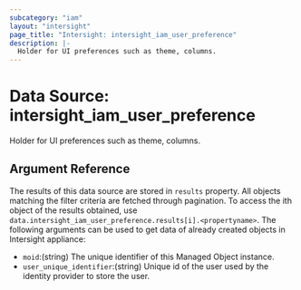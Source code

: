 ```yaml
---
subcategory: "iam"
layout: "intersight"
page_title: "Intersight: intersight_iam_user_preference"
description: |-
  Holder for UI preferences such as theme, columns.
---
```


# Data Source: intersight_iam_user_preference
Holder for UI preferences such as theme, columns.
## Argument Reference
The results of this data source are stored in `results` property.
All objects matching the filter criteria are fetched through pagination.
To access the ith object of the results obtained, use `data.intersight_iam_user_preference.results[i].<propertyname>`.
The following arguments can be used to get data of already created objects in Intersight appliance:
* `moid`:(string) The unique identifier of this Managed Object instance. 
* `user_unique_identifier`:(string) Unique id of the user used by the identity provider to store the user. 
 